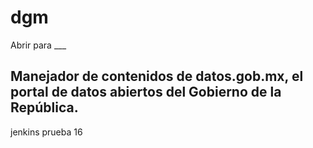 # dgm
Abrir para ___

## Manejador de contenidos de datos.gob.mx, el portal de datos abiertos del Gobierno de la República. 

jenkins prueba 16
